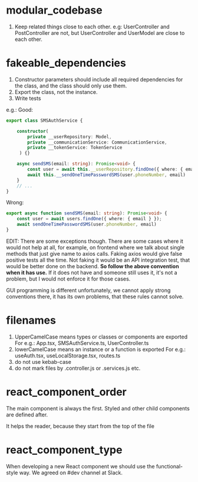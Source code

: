 # modular_codebase
1. Keep related things close to each other.
e.g: UserController and PostController are not, but UserController and UserModel are close to each other.

# fakeable_dependencies
1. Constructor parameters should include all required dependencies for the class, and the class should only use them.
2. Export the class, not the instance.
3. Write tests

e.g.:
Good:
```ts
export class SMSAuthService {

    constructor(
        private __userRepository: Model,
        private __communicationService: CommunicationService,
        private __tokenService: TokenService
     ) {}

    async sendSMS(email: string): Promise<void> {
        const user = await this.__userRepository.findOne({ where: { email } });
        await this.__sendOneTimePasswordSMS(user.phoneNumber, email)
    }
    // ...
}
```
Wrong:
```ts
export async function sendSMS(email: string): Promise<void> {
    const user = await users.findOne({ where: { email } });
    await sendOneTimePasswordSMS(user.phoneNumber, email)
}
```

EDIT:
There are some exceptions though. There are some cases where it would not help at all, for example, on frontend where we talk about single methods that just give name to axios calls. Faking axios would give false positive tests all the time. Not faking it would be an API integration test, that would be better done on the backend. **So follow the above convention when it has use.** If it does not have and someone still uses it, it's not a problem, but I would not enforce it for those cases.

GUI programming is different unfortunately, we cannot apply strong conventions there, it has its own problems, that these rules cannot solve.

# filenames
1. UpperCamelCase means types or classes or components are exported
    For e.g.: App.tsx, SMSAuthService.ts, UserController.ts
3. lowerCamelCase means an instance or a function is exported
    For e.g.: useAuth.tsx, useLocalStorage.tsx, routes.ts
5. do not use kebab-case
6. do not mark files by .controller.js or .services.js etc.

# react_component_order
The main component is always the first. Styled and other child components are defined after.

It helps the reader, because they start from the top of the file

# react_component_type
When developing a new React component we should use the functional-style way. We agreed on #dev channel at Slack.
